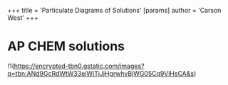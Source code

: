 +++
 title = 'Particulate Diagrams of Solutions'
[params]
	author = 'Carson West'
+++
# AP CHEM solutions
!1(https://encrypted-tbn0.gstatic.com/images?q=tbn:ANd9GcRdWtW33eiWiTjJjHgrwhvBjWG05Cq9VlHsCA&s)
